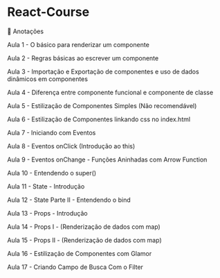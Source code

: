 # React-Course
:blue_book:  Anotações  


Aula 1 - O básico para renderizar um componente

Aula 2 - Regras básicas ao escrever um componente 

Aula 3 - Importação e Exportação de componentes e uso de dados dinâmicos em componentes

Aula 4 - Diferença entre componente funcional e componente de classe 

Aula 5 -  Estilização de Componentes Simples (Não recomendável)

Aula 6 -  Estilização de Componentes linkando css no index.html 

Aula 7 -  Iniciando com Eventos

Aula 8 -  Eventos onClick  (Introdução ao this)

Aula 9 -  Eventos onChange - Funções Aninhadas com Arrow Function

Aula 10 - Entendendo o super()

Aula 11 - State - Introdução

Aula 12 - State Parte II - Entendendo o bind

Aula 13 - Props - Introdução

Aula 14 - Props I -  (Renderização de dados com map)

Aula 15 - Props II - (Renderização de dados com map)

Aula 16 - Estilização de Componentes com Glamor

Aula 17 - Criando Campo de Busca Com o Filter

